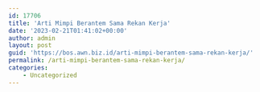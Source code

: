 ```yaml
---
id: 17706
title: 'Arti Mimpi Berantem Sama Rekan Kerja'
date: '2023-02-21T01:41:02+00:00'
author: admin
layout: post
guid: 'https://bos.awn.biz.id/arti-mimpi-berantem-sama-rekan-kerja/'
permalink: /arti-mimpi-berantem-sama-rekan-kerja/
categories:
    - Uncategorized
---
```


